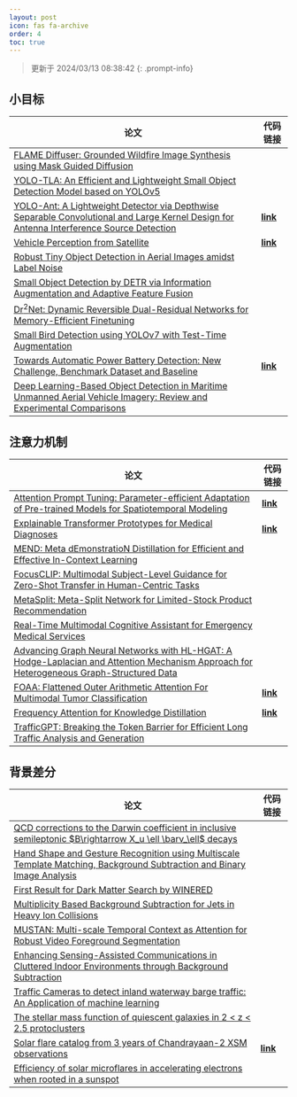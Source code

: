```yaml
---
layout: post
icon: fas fa-archive
order: 4
toc: true
---
```


> 更新于 2024/03/13 08:38:42
{: .prompt-info}

## 小目标

| 论文 | 代码链接 |
| --- | --- |
| [FLAME Diffuser: Grounded Wildfire Image Synthesis using Mask Guided Diffusion](http://arxiv.org/abs/2403.03463v1) |  |
| [YOLO-TLA: An Efficient and Lightweight Small Object Detection Model based on YOLOv5](http://arxiv.org/abs/2402.14309v1) |  |
| [YOLO-Ant: A Lightweight Detector via Depthwise Separable Convolutional and Large Kernel Design for Antenna Interference Source Detection](http://arxiv.org/abs/2402.12641v1) | [**link**](https://github.com/scnu-rislab/yolo-ant) |
| [Vehicle Perception from Satellite](http://arxiv.org/abs/2402.00703v1) | [**link**](https://github.com/chenxi1510/vehicle-perception-from-satellite-videos) |
| [Robust Tiny Object Detection in Aerial Images amidst Label Noise](http://arxiv.org/abs/2401.08056v1) |  |
| [Small Object Detection by DETR via Information Augmentation and Adaptive Feature Fusion](http://arxiv.org/abs/2401.08017v1) |  |
| [Dr$^2$Net: Dynamic Reversible Dual-Residual Networks for Memory-Efficient Finetuning](http://arxiv.org/abs/2401.04105v1) |  |
| [Small Bird Detection using YOLOv7 with Test-Time Augmentation](http://arxiv.org/abs/2401.01018v1) |  |
| [Towards Automatic Power Battery Detection: New Challenge, Benchmark Dataset and Baseline](http://arxiv.org/abs/2312.02528v2) | [**link**](https://github.com/xiaoqi-zhao-dlut/x-ray-pbd) |
| [Deep Learning-Based Object Detection in Maritime Unmanned Aerial Vehicle Imagery: Review and Experimental Comparisons](http://arxiv.org/abs/2311.07955v2) |  |

## 注意力机制

| 论文 | 代码链接 |
| --- | --- |
| [Attention Prompt Tuning: Parameter-efficient Adaptation of Pre-trained Models for Spatiotemporal Modeling](http://arxiv.org/abs/2403.06978v1) | [**link**](https://github.com/wgcban/apt) |
| [Explainable Transformer Prototypes for Medical Diagnoses](http://arxiv.org/abs/2403.06961v1) | [**link**](https://github.com/nubagcilab/r2r_proto) |
| [MEND: Meta dEmonstratioN Distillation for Efficient and Effective In-Context Learning](http://arxiv.org/abs/2403.06914v1) |  |
| [FocusCLIP: Multimodal Subject-Level Guidance for Zero-Shot Transfer in Human-Centric Tasks](http://arxiv.org/abs/2403.06904v1) |  |
| [MetaSplit: Meta-Split Network for Limited-Stock Product Recommendation](http://arxiv.org/abs/2403.06747v2) |  |
| [Real-Time Multimodal Cognitive Assistant for Emergency Medical Services](http://arxiv.org/abs/2403.06734v1) |  |
| [Advancing Graph Neural Networks with HL-HGAT: A Hodge-Laplacian and Attention Mechanism Approach for Heterogeneous Graph-Structured Data](http://arxiv.org/abs/2403.06687v1) |  |
| [FOAA: Flattened Outer Arithmetic Attention For Multimodal Tumor Classification](http://arxiv.org/abs/2403.06339v1) | [**link**](https://github.com/omniaalwazzan/foaa) |
| [Frequency Attention for Knowledge Distillation](http://arxiv.org/abs/2403.05894v1) | [**link**](https://github.com/cuong-pv/FAM-KD) |
| [TrafficGPT: Breaking the Token Barrier for Efficient Long Traffic Analysis and Generation](http://arxiv.org/abs/2403.05822v1) |  |

## 背景差分

| 论文 | 代码链接 |
| --- | --- |
| [QCD corrections to the Darwin coefficient in inclusive semileptonic $B\rightarrow X_u \ell \barν_\ell$ decays](http://arxiv.org/abs/2402.13805v2) |  |
| [Hand Shape and Gesture Recognition using Multiscale Template Matching, Background Subtraction and Binary Image Analysis](http://arxiv.org/abs/2402.09663v1) |  |
| [First Result for Dark Matter Search by WINERED](http://arxiv.org/abs/2402.07976v1) |  |
| [Multiplicity Based Background Subtraction for Jets in Heavy Ion Collisions](http://arxiv.org/abs/2402.10945v1) |  |
| [MUSTAN: Multi-scale Temporal Context as Attention for Robust Video Foreground Segmentation](http://arxiv.org/abs/2402.00918v1) |  |
| [Enhancing Sensing-Assisted Communications in Cluttered Indoor Environments through Background Subtraction](http://arxiv.org/abs/2401.05763v1) |  |
| [Traffic Cameras to detect inland waterway barge traffic: An Application of machine learning](http://arxiv.org/abs/2401.03070v1) |  |
| [The stellar mass function of quiescent galaxies in 2 < z < 2.5 protoclusters](http://arxiv.org/abs/2312.12380v1) |  |
| [Solar flare catalog from 3 years of Chandrayaan-2 XSM observations](http://arxiv.org/abs/2312.09191v2) | [**link**](https://github.com/devansh-dvj/suryadrishti) |
| [Efficiency of solar microflares in accelerating electrons when rooted in a sunspot](http://arxiv.org/abs/2312.06856v2) |  |
